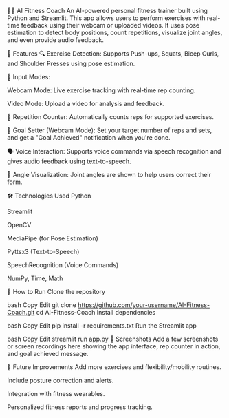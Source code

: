 🏋️‍♂️ AI Fitness Coach
An AI-powered personal fitness trainer built using Python and Streamlit. This app allows users to perform exercises with real-time feedback using their webcam or uploaded videos. It uses pose estimation to detect body positions, count repetitions, visualize joint angles, and even provide audio feedback.

🚀 Features
🔍 Exercise Detection: Supports Push-ups, Squats, Bicep Curls, and Shoulder Presses using pose estimation.

🎥 Input Modes:

Webcam Mode: Live exercise tracking with real-time rep counting.

Video Mode: Upload a video for analysis and feedback.

🔢 Repetition Counter: Automatically counts reps for supported exercises.

🎯 Goal Setter (Webcam Mode): Set your target number of reps and sets, and get a "Goal Achieved" notification when you're done.

🗣️ Voice Interaction: Supports voice commands via speech recognition and gives audio feedback using text-to-speech.

📐 Angle Visualization: Joint angles are shown to help users correct their form.

🛠️ Technologies Used
Python

Streamlit

OpenCV

MediaPipe (for Pose Estimation)

Pyttsx3 (Text-to-Speech)

SpeechRecognition (Voice Commands)

NumPy, Time, Math

📁 How to Run
Clone the repository

bash
Copy
Edit
git clone https://github.com/your-username/AI-Fitness-Coach.git
cd AI-Fitness-Coach
Install dependencies

bash
Copy
Edit
pip install -r requirements.txt
Run the Streamlit app

bash
Copy
Edit
streamlit run app.py
📸 Screenshots
Add a few screenshots or screen recordings here showing the app interface, rep counter in action, and goal achieved message.

📅 Future Improvements
Add more exercises and flexibility/mobility routines.

Include posture correction and alerts.

Integration with fitness wearables.

Personalized fitness reports and progress tracking.

